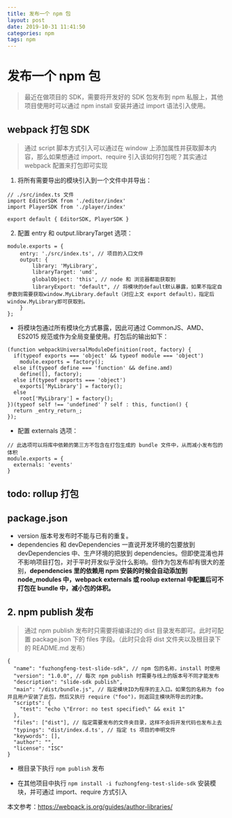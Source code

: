 ```yaml
---
title: 发布一个 npm 包 
layout: post
date: 2019-10-31 11:41:50
categories: npm
tags: npm
---
```


# 发布一个 npm 包
> 最近在做项目的 SDK，需要将开发好的 SDK 包发布到 npm 私服上，其他项目使用时可以通过 npm install 安装并通过 import 语法引入使用。

## webpack 打包 SDK
> 通过 script 脚本方式引入可以通过在 window 上添加属性并获取脚本内容，那么如果想通过 import、require 引入该如何打包呢？其实通过 webpack 配置来打包即可实现

1. 将所有需要导出的模块引入到一个文件中并导出：
```
// ./src/index.ts 文件
import EditorSDK from './editor/index'
import PlayerSDK from './player/index'

export default { EditorSDK, PlayerSDK }
```

2. 配置 entry 和 output.libraryTarget 选项：
```
module.exports = {
    entry: './src/index.ts', // 项目的入口文件
    output: {
        library: 'MyLibrary',
        libraryTarget: 'umd',
        globalObject: 'this', // node 和 浏览器都能获取到
        libraryExport: "default", // 将模块的default默认暴露，如果不指定自参数则需要获取window.MyLibrary.default（对应上文 export default），指定后window.MyLibrary即可获取到。
    }
};
```
* 将模块包通过所有模块化方式暴露，因此可通过 CommonJS、AMD、ES2015 规范或作为全局变量使用。打包后的输出如下：
```
(function webpackUniversalModuleDefinition(root, factory) {
  if(typeof exports === 'object' && typeof module === 'object')
    module.exports = factory();
  else if(typeof define === 'function' && define.amd)
    define([], factory);
  else if(typeof exports === 'object')
    exports['MyLibrary'] = factory();
  else
    root['MyLibrary'] = factory();
})(typeof self !== 'undefined' ? self : this, function() {
  return _entry_return_;
});
```

* 配置 externals 选项：
```
// 此选项可以将库中依赖的第三方不包含在打包生成的 bundle 文件中，从而减小发布包的体积
module.exports = {
  externals: 'events'
}
```

## todo: rollup 打包

## package.json
* version 版本号发布时不能与已有的重复。
* dependencies 和 devDependencies 
一直说开发环境的包要放到 devDependencies 中、生产环境的把放到 dependencies。但即使混淆也并不影响项目打包，对于平时开发似乎没什么影响。但作为包发布却有很大的差别，**dependencies 里的依赖用 npm 安装的时候会自动添加到 node_modules 中，webpack externals 或 roolup external 中配置后可不打包在 bundle 中，减小包的体积。**

## 2. npm publish 发布
> 通过 npm publish 发布时只需要将编译过的 dist 目录发布即可。此时可配置 package.json 下的 files 字段。（此时只会将 dist 文件夹以及根目录下的 README.md 发布）
```
{
  "name": "fuzhongfeng-test-slide-sdk", // npm 包的名称，install 时使用
  "version": "1.0.0", // 每次 npm publish 时需要与线上的版本号不同才能发布
  "description": "slide-sdk publish",
  "main": "/dist/bundle.js", // 指定模块ID为程序的主入口。如果包的名称为 foo 并且用户安装了此包，然后又执行 require（"foo")，则返回主模块所导出的对象。
  "scripts": {
    "test": "echo \"Error: no test specified\" && exit 1"
  },
  "files": ["dist"], // 指定需要发布的文件夹目录，这样不会将开发代码也发布上去
  "typings": "dist/index.d.ts', // 指定 ts 项目的申明文件
  "keywords": [],
  "author": "",
  "license": "ISC"
}
```

* 根目录下执行 `npm publish` 发布

* 在其他项目中执行 `npm install -i fuzhongfeng-test-slide-sdk` 安装模块，并可通过 import、require 方式引入

本文参考：https://webpack.js.org/guides/author-libraries/